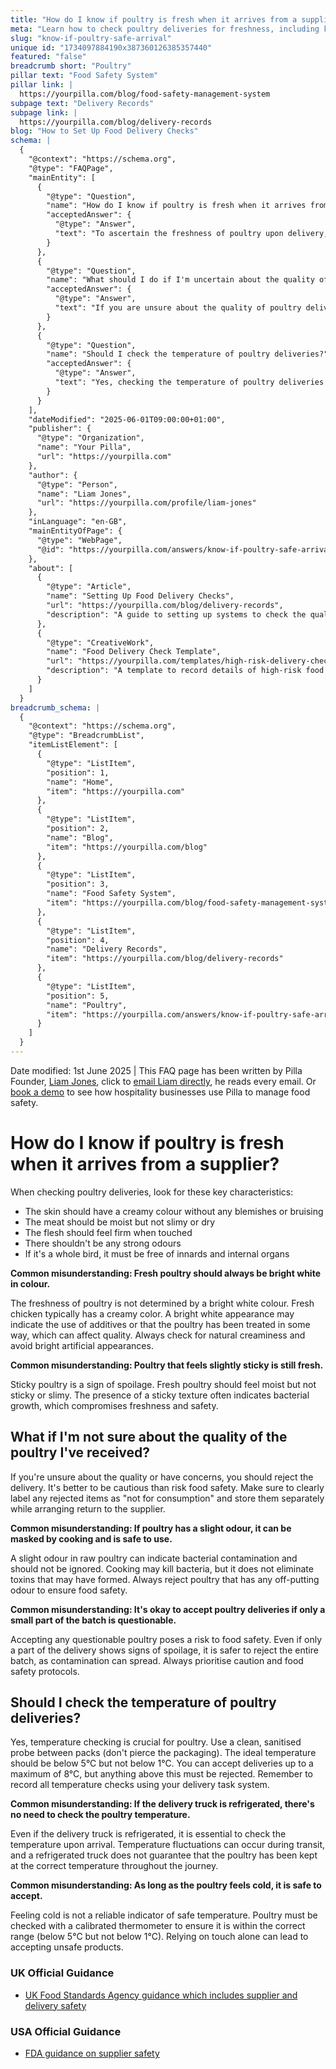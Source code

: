 ```yaml
---
title: "How do I know if poultry is fresh when it arrives from a supplier?"
meta: "Learn how to check poultry deliveries for freshness, including key characteristics to look for, what to do if unsure about quality, and the importance of temperature checks."
slug: "know-if-poultry-safe-arrival"
unique id: "1734097884190x387360126385357440"
featured: "false"
breadcrumb short: "Poultry"
pillar text: "Food Safety System"
pillar link: |
  https://yourpilla.com/blog/food-safety-management-system
subpage text: "Delivery Records"
subpage link: |
  https://yourpilla.com/blog/delivery-records
blog: "How to Set Up Food Delivery Checks"
schema: |
  {
    "@context": "https://schema.org",
    "@type": "FAQPage",
    "mainEntity": [
      {
        "@type": "Question",
        "name": "How do I know if poultry is fresh when it arrives from a supplier?",
        "acceptedAnswer": {
          "@type": "Answer",
          "text": "To ascertain the freshness of poultry upon delivery, check for the following attributes: The skin should be creamy in colour and free from blemishes or bruises. The meat should feel moist but not slimy or dry, and the flesh should be firm when touched. Fresh poultry should not have strong odours. For whole birds, ensure they are free from innards and internal organs. Always avoid poultry that has been artificially whitened as this may involve the use of additives."
        }
      },
      {
        "@type": "Question",
        "name": "What should I do if I'm uncertain about the quality of the poultry I've received?",
        "acceptedAnswer": {
          "@type": "Answer",
          "text": "If you are unsure about the quality of poultry delivered, it's best to reject the delivery. Label any rejected items as 'not for consumption' and keep them separate while you arrange their return to the supplier. Rejecting questionable poultry helps maintain food safety standards."
        }
      },
      {
        "@type": "Question",
        "name": "Should I check the temperature of poultry deliveries?",
        "acceptedAnswer": {
          "@type": "Answer",
          "text": "Yes, checking the temperature of poultry deliveries is crucial. Use a clean, sanitised probe to check temperatures, ensuring the poultry is below 5°C but above 1°C. Accept deliveries up to a maximum of 8°C, but reject any poultry above this temperature. Record all temperature checks diligently."
        }
      }
    ],
    "dateModified": "2025-06-01T09:00:00+01:00",
    "publisher": {
      "@type": "Organization",
      "name": "Your Pilla",
      "url": "https://yourpilla.com"
    },
    "author": {
      "@type": "Person",
      "name": "Liam Jones",
      "url": "https://yourpilla.com/profile/liam-jones"
    },
    "inLanguage": "en-GB",
    "mainEntityOfPage": {
      "@type": "WebPage",
      "@id": "https://yourpilla.com/answers/know-if-poultry-safe-arrival"
    },
    "about": [
      {
        "@type": "Article",
        "name": "Setting Up Food Delivery Checks",
        "url": "https://yourpilla.com/blog/delivery-records",
        "description": "A guide to setting up systems to check the quality of food deliveries effectively, ensuring compliance and safety."
      },
      {
        "@type": "CreativeWork",
        "name": "Food Delivery Check Template",
        "url": "https://yourpilla.com/templates/high-risk-delivery-check",
        "description": "A template to record details of high-risk food deliveries, including temperatures and condition of food received."
      }
    ]
  }
breadcrumb_schema: |
  {
    "@context": "https://schema.org",
    "@type": "BreadcrumbList",
    "itemListElement": [
      {
        "@type": "ListItem",
        "position": 1,
        "name": "Home",
        "item": "https://yourpilla.com"
      },
      {
        "@type": "ListItem",
        "position": 2,
        "name": "Blog",
        "item": "https://yourpilla.com/blog"
      },
      {
        "@type": "ListItem",
        "position": 3,
        "name": "Food Safety System",
        "item": "https://yourpilla.com/blog/food-safety-management-system"
      },
      {
        "@type": "ListItem",
        "position": 4,
        "name": "Delivery Records",
        "item": "https://yourpilla.com/blog/delivery-records"
      },
      {
        "@type": "ListItem",
        "position": 5,
        "name": "Poultry",
        "item": "https://yourpilla.com/answers/know-if-poultry-safe-arrival"
      }
    ]
  }
---
```


Date modified: 1st June 2025 | This FAQ page has been written by Pilla Founder, [Liam Jones](https://yourpilla.com/profile/liam-jones), click to [email Liam directly](https://mailto:liam@yourpilla.com/), he reads every email. Or [book a demo](https://calendly.com/pilla/demo) to see how hospitality businesses use Pilla to manage food safety.

# How do I know if poultry is fresh when it arrives from a supplier?

When checking poultry deliveries, look for these key characteristics:

-   The skin should have a creamy colour without any blemishes or bruising
-   The meat should be moist but not slimy or dry
-   The flesh should feel firm when touched
-   There shouldn't be any strong odours
-   If it's a whole bird, it must be free of innards and internal organs

**Common misunderstanding: Fresh poultry should always be bright white in colour.**

The freshness of poultry is not determined by a bright white colour. Fresh chicken typically has a creamy color. A bright white appearance may indicate the use of additives or that the poultry has been treated in some way, which can affect quality. Always check for natural creaminess and avoid bright artificial appearances.

**Common misunderstanding: Poultry that feels slightly sticky is still fresh.**

Sticky poultry is a sign of spoilage. Fresh poultry should feel moist but not sticky or slimy. The presence of a sticky texture often indicates bacterial growth, which compromises freshness and safety.

## What if I'm not sure about the quality of the poultry I've received?

If you're unsure about the quality or have concerns, you should reject the delivery. It's better to be cautious than risk food safety. Make sure to clearly label any rejected items as "not for consumption" and store them separately while arranging return to the supplier.

**Common misunderstanding: If poultry has a slight odour, it can be masked by cooking and is safe to use.**

A slight odour in raw poultry can indicate bacterial contamination and should not be ignored. Cooking may kill bacteria, but it does not eliminate toxins that may have formed. Always reject poultry that has any off-putting odour to ensure food safety.

**Common misunderstanding: It's okay to accept poultry deliveries if only a small part of the batch is questionable.**

Accepting any questionable poultry poses a risk to food safety. Even if only a part of the delivery shows signs of spoilage, it is safer to reject the entire batch, as contamination can spread. Always prioritise caution and food safety protocols.

## Should I check the temperature of poultry deliveries?

Yes, temperature checking is crucial for poultry. Use a clean, sanitised probe between packs (don't pierce the packaging). The ideal temperature should be below 5°C but not below 1°C. You can accept deliveries up to a maximum of 8°C, but anything above this must be rejected. Remember to record all temperature checks using your delivery task system.

**Common misunderstanding: If the delivery truck is refrigerated, there's no need to check the poultry temperature.**

Even if the delivery truck is refrigerated, it is essential to check the temperature upon arrival. Temperature fluctuations can occur during transit, and a refrigerated truck does not guarantee that the poultry has been kept at the correct temperature throughout the journey.

**Common misunderstanding: As long as the poultry feels cold, it is safe to accept.**

Feeling cold is not a reliable indicator of safe temperature. Poultry must be checked with a calibrated thermometer to ensure it is within the correct range (below 5°C but not below 1°C). Relying on touch alone can lead to accepting unsafe products.

### UK Official Guidance

-   [UK Food Standards Agency guidance which includes supplier and delivery safety](https://www.food.gov.uk/business-guidance/managing-food-safety)

### USA Official Guidance

-   [FDA guidance on supplier safety](https://www.fda.gov/food/importing-food-products-united-states/industry-resources-third-party-audit-standards-and-fsma-supplier-verification-requirements)